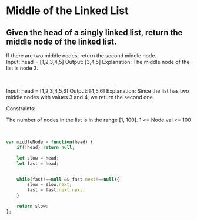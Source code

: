 # Middle of the Linked List

## Given the head of a singly linked list, return the middle node of the linked list.

If there are two middle nodes, return the second middle node.
<br>
Input: head = [1,2,3,4,5]
Output: [3,4,5]
Explanation: The middle node of the list is node 3.

<br>

Input: head = [1,2,3,4,5,6]
Output: [4,5,6]
Explanation: Since the list has two middle nodes with values 3 and 4, we return the second one.
 <br>

Constraints:

The number of nodes in the list is in the range [1, 100].
1 <= Node.val <= 100

<br>

```js
var middleNode = function(head) {
    if(!head) return null;

    let slow = head;
    let fast = head;


    while(fast!==null && fast.next!==null){
        slow = slow.next;
        fast = fast.next.next;
    }

    return slow;
};
```
